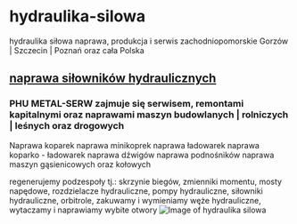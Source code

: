 # hydraulika-silowa
hydraulika siłowa naprawa, produkcja i serwis zachodniopomorskie Gorzów | Szczecin | Poznań oraz cała Polska
## [naprawa siłowników hydraulicznych](http://www.metalserw.pl)
### PHU METAL-SERW zajmuje się serwisem, remontami kapitalnymi oraz naprawami maszyn budowlanych | rolniczych | leśnych oraz drogowych
Naprawa koparek
naprawa minikoprek
naprawa ładowarek
naprawa koparko - ładowarek
naprawa dźwigów
naprawa podnośników
naprawa maszyn gąsienicowych oraz kołowych

regenerujemy podzespoły tj.: skrzynie biegów, zmienniki momentu, mosty napędowe, rozdzielacze hydrauliczne, pompy hydrauliczne, siłowniki hydrauliczne, orbitrole, zakuwamy i wymieniamy węże hydrauliczne, wytaczamy i naprawiamy wybite otwory
![Image of hydraulika silowa](http://metalserw.pl/img/galeria/hydraulika_silowa.jpg)
